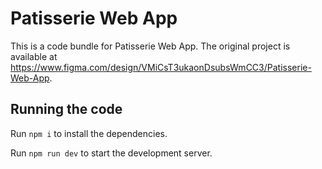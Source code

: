 
  # Patisserie Web App

  This is a code bundle for Patisserie Web App. The original project is available at https://www.figma.com/design/VMiCsT3ukaonDsubsWmCC3/Patisserie-Web-App.

  ## Running the code

  Run `npm i` to install the dependencies.

  Run `npm run dev` to start the development server.
  